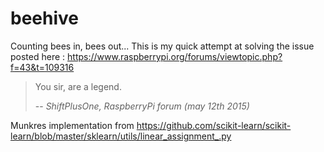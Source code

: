 # beehive
Counting bees in, bees out...
This is my quick attempt at solving the issue posted here : https://www.raspberrypi.org/forums/viewtopic.php?f=43&t=109316

 
> You sir, are a legend.
>
> -- <cite>ShiftPlusOne, RaspberryPi forum (may 12th 2015)</cite>


Munkres implementation from https://github.com/scikit-learn/scikit-learn/blob/master/sklearn/utils/linear_assignment_.py
